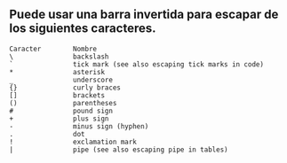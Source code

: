 ## Puede usar una barra invertida para escapar de los siguientes caracteres.

    Caracter        Nombre
    \               backslash
    `               tick mark (see also escaping tick marks in code)
    *               asterisk
    _               underscore
    {}              curly braces
    []              brackets
    ()              parentheses
    #               pound sign
    +               plus sign
    -               minus sign (hyphen)
    .               dot
    !               exclamation mark
    |               pipe (see also escaping pipe in tables)